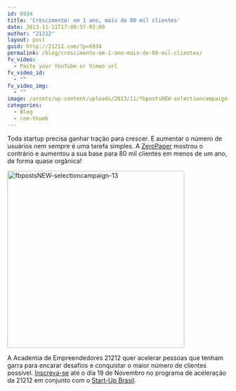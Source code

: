 ```yaml
---
id: 6934
title: 'Crescimento: em 1 ano, mais de 80 mil clientes'
date: 2013-11-11T17:00:57-03:00
author: "21212"
layout: post
guid: http://21212.com/?p=6934
permalink: /blog/crescimento-em-1-ano-mais-de-80-mil-clientes/
fv_video:
  - Paste your YouTube or Vimeo url
fv_video_id:
  - ""
fv_video_img:
  - ""
image: /assets/wp-content/uploads/2013/11/fbpostsNEW-selectioncampaign-13.png
categories:
  - Blog
  - com-thumb
---
```

Toda startup precisa ganhar tração para crescer. E aumentar o número de usuários nem sempre é uma tarefa simples. A [ZeroPaper](https://www.zeropaper.com.br/) mostrou o contrário e aumentou a sua base para 80 mil clientes em menos de um ano, de forma quase orgânica!

[<img class="aligncenter size-full wp-image-6935" alt="fbpostsNEW-selectioncampaign-13" src="{{ site.url }}/assets/wp-content/uploads/2013/11/fbpostsNEW-selectioncampaign-13.png" width="403" height="403" srcset="{{ site.url }}/assets/wp-content/uploads/2013/11/fbpostsNEW-selectioncampaign-13.png 403w, {{ site.url }}/assets/wp-content/uploads/2013/11/fbpostsNEW-selectioncampaign-13-150x150.png 150w, {{ site.url }}/assets/wp-content/uploads/2013/11/fbpostsNEW-selectioncampaign-13-300x300.png 300w" sizes="(max-width: 403px) 100vw, 403px" />](http://21212.com/assets/wp-content/uploads/2013/11/fbpostsNEW-selectioncampaign-13.png)

A Academia de Empreendedores 21212 quer acelerar pessoas que tenham garra para encarar desafios e conquistar o maior número de clientes possível. [Inscreva-se](http://goo.gl/EHEHfq) até o dia 19 de Novembro no programa de aceleração da 21212 em conjunto com o [Start-Up Brasil](http://startupbrasil.mcti.gov.br/).